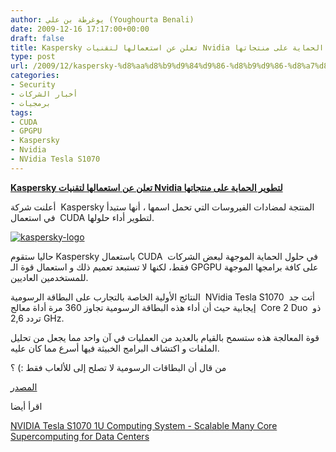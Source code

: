 ```yaml
---
author: يوغرطة بن علي (Youghourta Benali)
date: 2009-12-16 17:17:00+00:00
draft: false
title: Kaspersky تعلن عن استعمالها لتقنيات Nvidia لتطوير الحماية على منتجاتها
type: post
url: /2009/12/kaspersky-%d8%aa%d8%b9%d9%84%d9%86-%d8%b9%d9%86-%d8%a7%d8%b3%d8%aa%d8%b9%d9%85%d8%a7%d9%84%d9%87%d8%a7-%d9%84%d8%aa%d9%82%d9%86%d9%8a%d8%a7%d8%aa-nvidia-%d9%84%d8%aa%d8%b7%d9%88%d9%8a%d8%b1-%d8%a7/
categories:
- Security
- أخبار الشركات
- برمجيات
tags:
- CUDA
- GPGPU
- Kaspersky
- Nvidia
- NVidia Tesla S1070
---
```


[**Kaspersky تعلن عن استعمالها لتقنيات Nvidia لتطوير الحماية على منتجاتها**](http://www.it-scoop.com/2009/12/kaspersky-%d8%aa%d8%b9%d9%84%d9%86-%d8%b9%d9%86-%d8%a7%d8%b3%d8%aa%d8%b9%d9%85%d8%a7%d9%84%d9%87%d8%a7-%d9%84%d8%aa%d9%82%d9%86%d9%8a%d8%a7%d8%aa-nvidia-%d9%84%d8%aa%d8%b7%d9%88%d9%8a%d8%b1-%d8%a7/)



أعلنت شركة  Kaspersky المنتجة لمضادات الفيروسات التي تحمل اسمها ، أنها ستبدأ في استعمال  CUDA لتطوير أداء حلولها.


[![kaspersky-logo](http://www.it-scoop.com/wp-content/uploads/2009/12/kaspersky-logo.png)
](http://www.it-scoop.com/2009/12/kaspersky-%d8%aa%d8%b9%d9%84%d9%86-%d8%b9%d9%86-%d8%a7%d8%b3%d8%aa%d8%b9%d9%85%d8%a7%d9%84%d9%87%d8%a7-%d9%84%d8%aa%d9%82%d9%86%d9%8a%d8%a7%d8%aa-nvidia-%d9%84%d8%aa%d8%b7%d9%88%d9%8a%d8%b1-%d8%a7/)



حاليا ستقوم Kaspersky باستعمال CUDA  في حلول الحماية الموجهة لبعض الشركات فقط، لكنها لا تستبعد تعميم ذلك و استعمال قوة الـ GPGPU على كافة برامجها الموجهة للمستخدمين العاديين.

النتائج الأولية الخاصة بالتجارب على البطاقة الرسومية  NVidia Tesla S1070  أتت جد إيجابية حيث أن أداء هذه البطاقة الرسومية تجاوز 360 مرة أداة معالج  Core 2 Duo  ذو تردد 2,6 GHz.

قوة المعالجة هذه ستسمح بالقيام بالعديد من العمليات في آن واحد مما يجعل من تحليل الملفات و اكتشاف البرامج الخبيثة فيها أسرع مما كان عليه.

من قال أن البطاقات الرسومية لا تصلح إلى للألعاب فقط :) ؟

[المصدر](http://www.kaspersky.com/news?id=207575979)

اقرأ أيضا

[NVIDIA Tesla S1070 1U Computing System - Scalable Many Core Supercomputing for Data Centers](http://www.nvidia.com/object/product_tesla_s1070_us.html)
